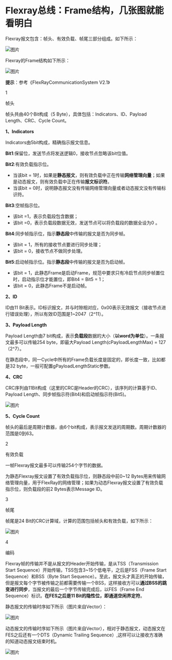 # Flexray总线：Frame结构，几张图就能看明白

Flexray报文包含：帧头、有效负载、帧尾三部分组成。如下所示：

![图片](https://mmbiz.qpic.cn/mmbiz_png/eEEQvxEw8vydFM3zFKibVhZ3rltJxbAhFd8RjOiaaR4w6XIBJteUcCI2qj51LpQDOC9Qfw70iahXOyVOyUL9AUwNg/640?wx_fmt=png&wxfrom=5&wx_lazy=1&wx_co=1)

Flexray的Frame结构如下所示：

![图片](https://mmbiz.qpic.cn/mmbiz_png/eEEQvxEw8vzOXpHnGAb03FHcnyGiawUXIJ8SIQyN0X5IDlVHplhUGksnht7TRDFsLmVIZXx5RYXgWoQuFibPXoyQ/640?wx_fmt=png&wxfrom=5&wx_lazy=1&wx_co=1)

**提示**：参考《FlexRayCommunicationSystem V2.1》

1

帧头



帧头共由40个Bit构成（5 Byte），具体包括：Indicators、ID、Payload Length、CRC、Cycle Count。

**1、Indicators**

Indicators由5bit构成，精确指示报文信息。

**Bit1**:保留位，发送节点将发送逻辑0，接收节点忽略该bit位值。

**Bit2**:有效负载指示位。

- 当该bit = 1时，如果是**静态报文**，则有效负载中正在传输**网络管理向量**；如果是动态报文，则有效负载中正在传输**报文标识符**。
- 当该bit = 0时，说明静态报文没有传输网络管理向量或者动态报文没有传输标识符。

**Bit3**:空帧指示位。

- 该bit  =1，表示负载段包含数据；
- 该bit =0，表示负载段数据无效，发送节点可以将负载段的数据全设为0 。

**Bit4**:同步帧指示位，指示**静态段**中传输的报文是否为同步帧。

- 该bit = 1，所有的接收节点要进行同步处理；
- 该bit = 0，接收节点不做同步处理。

**Bit5**:启动帧指示位。指示**静态段**中传输的报文是否为启动帧。

- 该bit = 1，此静态Frame是启动Frame，规范中要求只有冷启节点同步帧置位时，启动指示位才能置位，即Bit4 = Bit5 = 1；
- 该bit = 0，此静态Frame不是启动帧。

**2、ID**

ID由11 Bit表示。ID标识报文，并与时隙相对应，0x00表示无效报文（接收节点进行错误处理），所以有效ID范围是1~2047（2^11）。

**3、Payload Length**

Payload Length由7 bit构成，表示**负载段**数据的大小（**以word为单位**）。一条报文最多可以传输254 byte，即最大Payload Length(cPayloadLengthMax) = 127（2^7）。

在静态段中，同一Cycle中所有的Frame负载长度是固定的，即长度一致，比如都是32 byte，一般可配置gPayloadLengthStatic参数。

**4、CRC**

CRC序列由11Bit构成（这里的CRC是Header的CRC），该序列的计算基于ID、Payload Length、同步帧指示符(Bit4)和启动帧指示符(Bit5)。

![图片](https://mmbiz.qpic.cn/mmbiz_gif/eEEQvxEw8vydFM3zFKibVhZ3rltJxbAhFKxb16j7Uf1mWvv3AIHm1iafU1Eiaxfvr2JXoCwuF4BjmyAr5X6Jic8AGg/640?wx_fmt=gif&wxfrom=5&wx_lazy=1)

**5、Cycle Count**

帧头的最后是周期计数器，由6个bit构成，表示报文发送的周期数。周期计数器的范围是0到63。

2

有效负载

一帧Flexray报文最多可以传输254个字节的数据。

为静态Flexray报文设置了有效负载指示位，则静态段中前0~12 Bytes用来传输网络管理向量，用于FlexRay的网络管理；如果为动态Flexray报文设置了有效负载指示位，则负载段的前2 Bytes表示Message ID。

3

帧尾

帧尾是24 Bit的CRC计算域，计算的范围包括帧头和有效负载，如下所示：

![图片](https://mmbiz.qpic.cn/mmbiz_gif/eEEQvxEw8vydFM3zFKibVhZ3rltJxbAhFqvCicRBrOyvLXPBExayXy3SvaXmcV1z0OEudibfA0KFf9vExkFaZIt6g/640?wx_fmt=gif&wxfrom=5&wx_lazy=1)

4

编码

Flexray帧的传输并不是从报文的Header开始传输，是从TSS（Transmission Start Sequence）开始传输，TSS包含3~15个低电平，之后是FSS（Frame Start Sequence）和BSS（Byte Start Sequence）。至此，报文头才真正的开始传输，但是报文每个字节被传输之前都需要传输一个BSS，这样接收方可以**通过BSS的跳变进行同步**，当报文的最后一个字节传输完成后，以FES（Frame End Sequence）标识。**在FES之后是11 Bit的隐性位，即通道空闲界定符**。

静态报文的传输时序如下所示（图片来自Vector）：

![图片](https://mmbiz.qpic.cn/mmbiz_png/eEEQvxEw8vydFM3zFKibVhZ3rltJxbAhFgVEr2hBMAXFuWPc4RPXYficWeib5alIUMqqvl5z9sIknouZe7baZZia8Q/640?wx_fmt=png&wxfrom=5&wx_lazy=1&wx_co=1)

动态报文的传输时序如下所示（图片来自Vector），相对于静态报文，动态报文在FES之后还有一个DTS（Dynamic Trailing Sequence）,这样可以让接收方准确的知道动态报文结束时机。

![图片](https://mmbiz.qpic.cn/mmbiz_png/eEEQvxEw8vydFM3zFKibVhZ3rltJxbAhFvcbogFQfyoOaEH3V6S0lSjQVsCXB7iaFDHMp4UorgxM29ZWmWQf9WcA/640?wx_fmt=png&wxfrom=5&wx_lazy=1&wx_co=1)

